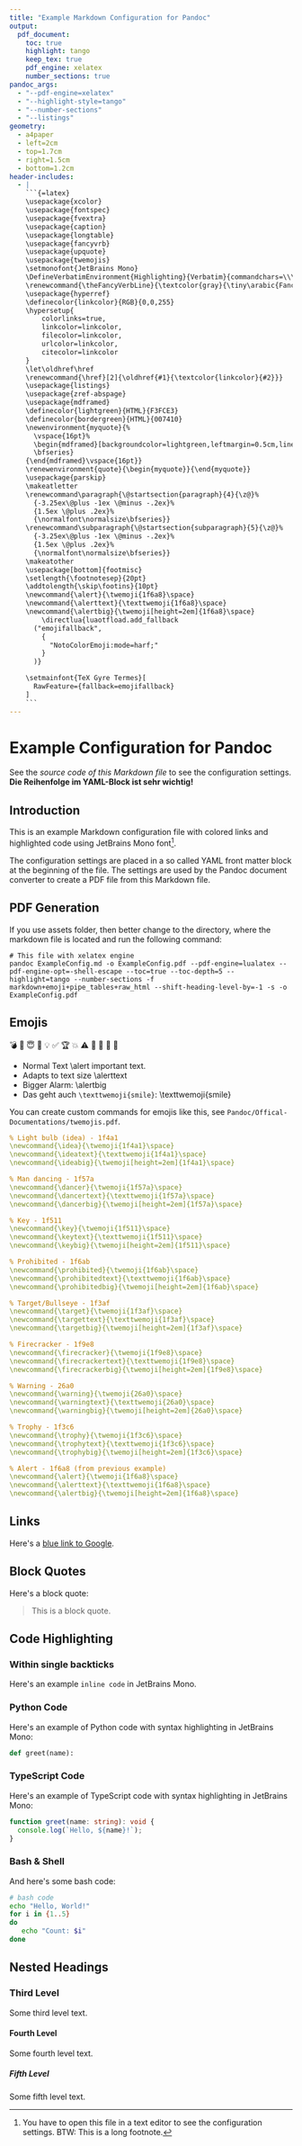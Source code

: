 ```yaml
---
title: "Example Markdown Configuration for Pandoc"
output:
  pdf_document:
    toc: true
    highlight: tango
    keep_tex: true
    pdf_engine: xelatex
    number_sections: true
pandoc_args:
  - "--pdf-engine=xelatex"
  - "--highlight-style=tango"
  - "--number-sections"
  - "--listings"
geometry:
  - a4paper
  - left=2cm
  - top=1.7cm
  - right=1.5cm
  - bottom=1.2cm
header-includes:
  - |
    ```{=latex}
    \usepackage{xcolor}
    \usepackage{fontspec}
    \usepackage{fvextra}
    \usepackage{caption}
    \usepackage{longtable}
    \usepackage{fancyvrb}
    \usepackage{upquote}
    \usepackage{twemojis}
    \setmonofont{JetBrains Mono}
    \DefineVerbatimEnvironment{Highlighting}{Verbatim}{commandchars=\\\{\},breaklines=true,breakanywhere=true,numbers=left,numbersep=5pt,frame=single}
    \renewcommand{\theFancyVerbLine}{\textcolor{gray}{\tiny\arabic{FancyVerbLine}}}
    \usepackage{hyperref}
    \definecolor{linkcolor}{RGB}{0,0,255}
    \hypersetup{
        colorlinks=true,
        linkcolor=linkcolor,
        filecolor=linkcolor,
        urlcolor=linkcolor,
        citecolor=linkcolor
    }
    \let\oldhref\href
    \renewcommand{\href}[2]{\oldhref{#1}{\textcolor{linkcolor}{#2}}}
    \usepackage{listings}
    \usepackage{zref-abspage}
    \usepackage{mdframed}
    \definecolor{lightgreen}{HTML}{F3FCE3}
    \definecolor{bordergreen}{HTML}{007410}
    \newenvironment{myquote}{%
      \vspace{16pt}%
      \begin{mdframed}[backgroundcolor=lightgreen,leftmargin=0.5cm,linewidth=4pt,leftline=true,rightline=false,topline=false,bottomline=false,linecolor=bordergreen]%
      \bfseries}
    {\end{mdframed}\vspace{16pt}}
    \renewenvironment{quote}{\begin{myquote}}{\end{myquote}}
    \usepackage{parskip}
    \makeatletter
    \renewcommand\paragraph{\@startsection{paragraph}{4}{\z@}%
      {-3.25ex\@plus -1ex \@minus -.2ex}%
      {1.5ex \@plus .2ex}%
      {\normalfont\normalsize\bfseries}}
    \renewcommand\subparagraph{\@startsection{subparagraph}{5}{\z@}%
      {-3.25ex\@plus -1ex \@minus -.2ex}%
      {1.5ex \@plus .2ex}%
      {\normalfont\normalsize\bfseries}}
    \makeatother
    \usepackage[bottom]{footmisc}
    \setlength{\footnotesep}{20pt}
    \addtolength{\skip\footins}{10pt}
    \newcommand{\alert}{\twemoji{1f6a8}\space}
    \newcommand{\alerttext}{\texttwemoji{1f6a8}\space}
    \newcommand{\alertbig}{\twemoji[height=2em]{1f6a8}\space}
        \directlua{luaotfload.add_fallback
      ("emojifallback",
        {
          "NotoColorEmoji:mode=harf;"
        }
      )}

    \setmainfont{TeX Gyre Termes}[
      RawFeature={fallback=emojifallback}
    ]
    ```
---
```


# Example Configuration for Pandoc

See the *source code of this Markdown file* to see the configuration settings. **Die Reihenfolge im YAML-Block ist sehr wichtig!**

## Introduction

This is an example Markdown configuration file with colored links and highlighted code using JetBrains Mono font[^longnote].

[^longnote]: You have to open this file in a text editor to see the configuration settings.
  BTW: This is a long footnote.

The configuration settings are placed in a so called YAML front matter block at the beginning of the file. The settings are used by the Pandoc document converter to create a PDF file from this Markdown file.

## PDF Generation

If you use assets folder, then better change to the directory, where the markdown file is located and run the following command:

```shell
# This file with xelatex engine
pandoc ExampleConfig.md -o ExampleConfig.pdf --pdf-engine=lualatex --pdf-engine-opt=-shell-escape --toc=true --toc-depth=5 --highlight=tango --number-sections -f markdown+emoji+pipe_tables+raw_html --shift-heading-level-by=-1 -s -o ExampleConfig.pdf
```

## Emojis

💣 👀 😇 🤭 💡 ✅ 🏆 💥 ⚠️ 🧨 🎯 🚫 🔑

- Normal Text \alert  important text.
- Adapts to text size \alerttext
- Bigger Alarm: \alertbig
- Das geht auch `\texttwemoji{smile}`: \texttwemoji{smile}

You can create custom commands for emojis like this, see `Pandoc/Offical-Documentations/twemojis.pdf`.

```yaml
% Light bulb (idea) - 1f4a1
\newcommand{\idea}{\twemoji{1f4a1}\space}
\newcommand{\ideatext}{\texttwemoji{1f4a1}\space}
\newcommand{\ideabig}{\twemoji[height=2em]{1f4a1}\space}

% Man dancing - 1f57a
\newcommand{\dancer}{\twemoji{1f57a}\space}
\newcommand{\dancertext}{\texttwemoji{1f57a}\space}
\newcommand{\dancerbig}{\twemoji[height=2em]{1f57a}\space}

% Key - 1f511
\newcommand{\key}{\twemoji{1f511}\space}
\newcommand{\keytext}{\texttwemoji{1f511}\space}
\newcommand{\keybig}{\twemoji[height=2em]{1f511}\space}

% Prohibited - 1f6ab
\newcommand{\prohibited}{\twemoji{1f6ab}\space}
\newcommand{\prohibitedtext}{\texttwemoji{1f6ab}\space}
\newcommand{\prohibitedbig}{\twemoji[height=2em]{1f6ab}\space}

% Target/Bullseye - 1f3af
\newcommand{\target}{\twemoji{1f3af}\space}
\newcommand{\targettext}{\texttwemoji{1f3af}\space}
\newcommand{\targetbig}{\twemoji[height=2em]{1f3af}\space}

% Firecracker - 1f9e8
\newcommand{\firecracker}{\twemoji{1f9e8}\space}
\newcommand{\firecrackertext}{\texttwemoji{1f9e8}\space}
\newcommand{\firecrackerbig}{\twemoji[height=2em]{1f9e8}\space}

% Warning - 26a0
\newcommand{\warning}{\twemoji{26a0}\space}
\newcommand{\warningtext}{\texttwemoji{26a0}\space}
\newcommand{\warningbig}{\twemoji[height=2em]{26a0}\space}

% Trophy - 1f3c6
\newcommand{\trophy}{\twemoji{1f3c6}\space}
\newcommand{\trophytext}{\texttwemoji{1f3c6}\space}
\newcommand{\trophybig}{\twemoji[height=2em]{1f3c6}\space}

% Alert - 1f6a8 (from previous example)
\newcommand{\alert}{\twemoji{1f6a8}\space}
\newcommand{\alerttext}{\texttwemoji{1f6a8}\space}
\newcommand{\alertbig}{\twemoji[height=2em]{1f6a8}\space}
```

## Links

Here's a [blue link to Google](https://www.google.com).

## Block Quotes

Here's a block quote:

> This is a block quote.

## Code Highlighting

### Within single backticks

Here's an example `inline code` in JetBrains Mono.

### Python Code

Here's an example of Python code with syntax highlighting in JetBrains Mono:

```python
def greet(name):
```

### TypeScript Code

Here's an example of TypeScript code with syntax highlighting in JetBrains Mono:

```typescript
function greet(name: string): void {
  console.log(`Hello, ${name}!`);
}
```

### Bash & Shell

And here's some bash code:

```bash
# bash code
echo "Hello, World!"
for i in {1..5}
do
   echo "Count: $i"
done
```

## Nested Headings

### Third Level

Some third level text.

#### Fourth Level

Some fourth level text.

##### Fifth Level

Some fifth level text.
